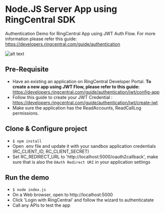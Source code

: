 # Node.JS Server App using RingCentral SDK

Authentication Demo for RingCentral App using JWT Auth Flow. For more information please refer this guide: https://developers.ringcentral.com/guide/authentication

![alt text](https://netstorage.ringcentral.com/dpw/guide/images/oauth-password-flow.png?v=2022-03-04![image](https://user-images.githubusercontent.com/395039/160492127-9ee3b298-e1aa-43c8-88ac-5fd581596d5a.png)
)

## Pre-Requisite

- Have an existing an application on RingCentral Developer Portal. **To create a new app using JWT Flow, please refer to this guide:** https://developers.ringcentral.com/guide/authentication/jwt/config-app
- Follow this guide to create your JWT Credential : https://developers.ringcentral.com/guide/authentication/jwt/create-jwt
- Make sure the application has the ReadAccounts, ReadCallLog permissions.

## Clone & Configure project 

- ```$ npm install```
- Open .env file and update it with your sandbox application credentials (RC_CLIENT_ID, RC_CLIENT_SECRET)
- Set RC_REDIRECT_URL to 'http://localhost:5000/oauth2callback', make sure that is also the `OAuth Redirect URI` in your application settings


## Run the demo

- ```$ node index.js```
- On a Web browser, open to http://localhost:5000 
- Click 'Login with RingCentral' and follow the wizard to authenticatate
- Call any APIs to test the app



